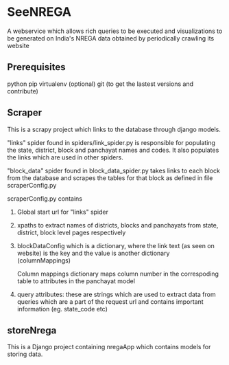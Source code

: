 SeeNREGA
========

A webservice which allows rich queries to be executed and visualizations to be generated on India's NREGA data obtained by periodically crawling its website

Prerequisites 
-------------
python
pip
virtualenv (optional)
git (to get the lastest versions and contribute)

Scraper
-------
This is a scrapy project which links to the database through django models.

"links" spider found in spiders/link_spider.py is responsible for populating the state, district, block and panchayat names and codes. It also populates the links which are used in other spiders.

"block_data" spider found in block_data_spider.py takes links to each block from the database and scrapes the tables for that block as defined in file scraperConfig.py 

scraperConfig.py contains 

1. Global start url for "links" spider
2. xpaths to extract names of districts, blocks and panchayats from state, district, block level pages respectively
3. blockDataConfig which is a dictionary, where the link text (as seen on website) is the key and the value is another dictionary (columnMappings)

   Column mappings dictionary maps column number in the correspoding table to attributes in the panchayat model
4. query attributes: these are strings which are used to extract data from queries which are a part of the request url and contains important information (eg. state_code etc)

storeNrega
-----------
This is a Django project containing nregaApp which contains models for storing data. 
